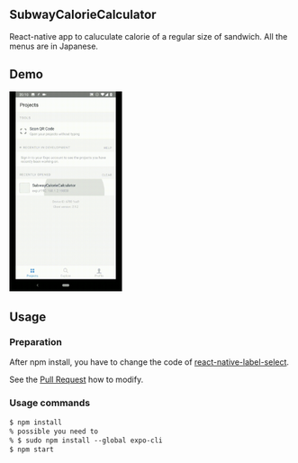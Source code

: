 ## SubwayCalorieCalculator
React-native app to caluculate calorie of a regular size of sandwich.
All the menus are in Japanese.

## Demo
<img src="https://github.com/yaoshimax/SubwayCalorieCalculator/blob/movie/movie/demo.gif" width="200px">

## Usage

### Preparation
After npm install, you have to change the code of [react-native-label-select](https://github.com/xgfe/react-native-label-select).

See the [Pull Request](https://github.com/xgfe/react-native-label-select/pull/5/files) how to modify.

### Usage commands
```console
$ npm install
% possible you need to 
% $ sudo npm install --global expo-cli
$ npm start
```
